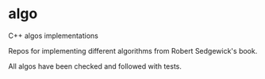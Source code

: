 # algo
C++ algos implementations

Repos for implementing different algorithms from Robert Sedgewick's book.

All algos have been checked and followed with tests.
